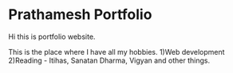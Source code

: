 # Prathamesh Portfolio
Hi this is portfolio website.

This is the place where I have all my hobbies.
1)Web development
2)Reading - Itihas, Sanatan Dharma, Vigyan and other things.